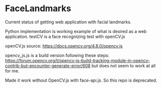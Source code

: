 # FaceLandmarks
Current status of getting web application with facial landmarks.

Python implementation is working example of what is desired as a web application.
testCV is a face recognizing test with openCV.js

openCV.js source: https://docs.opencv.org/4.8.0/opencv.js

opencv_js.js is a build version following these steps: https://forum.opencv.org/t/opencv-js-build-tracking-module-in-opencv-contrib-but-encounter-generate-error/608 but does not seem to work at all for me.

Made it work without OpenCV.js with face-api.js. So this repo is deprecated.
